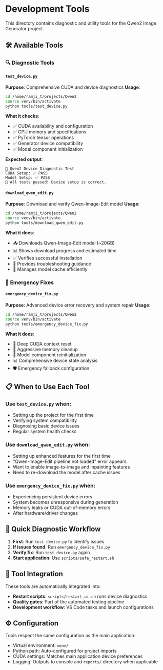 # Development Tools

This directory contains diagnostic and utility tools for the Qwen2 Image Generator project.

## 🛠️ **Available Tools**

### 🔍 **Diagnostic Tools**

#### `test_device.py`
**Purpose**: Comprehensive CUDA and device diagnostics
**Usage**: 
```bash
cd /home/ramji_t/projects/Qwen2
source venv/bin/activate
python tools/test_device.py
```

**What it checks**:
- ✅ CUDA availability and configuration
- ✅ GPU memory and specifications  
- ✅ PyTorch tensor operations
- ✅ Generator device compatibility
- ✅ Model component initialization

**Expected output**:
```
🚀 Qwen2 Device Diagnostic Test
CUDA Setup: ✅ PASS
Model Setup: ✅ PASS
🎉 All tests passed! Device setup is correct.
```

#### `download_qwen_edit.py`
**Purpose**: Download and verify Qwen-Image-Edit model
**Usage**:
```bash
cd /home/ramji_t/projects/Qwen2
source venv/bin/activate
python tools/download_qwen_edit.py
```

**What it does**:
- 📥 Downloads Qwen-Image-Edit model (~20GB)
- 📊 Shows download progress and estimated time
- ✅ Verifies successful installation
- 🔧 Provides troubleshooting guidance
- 💾 Manages model cache efficiently

### 🚨 **Emergency Fixes**

#### `emergency_device_fix.py`
**Purpose**: Advanced device error recovery and system repair
**Usage**:
```bash
cd /home/ramji_t/projects/Qwen2
source venv/bin/activate
python tools/emergency_device_fix.py
```

**What it does**:
- 🔧 Deep CUDA context reset
- 🧹 Aggressive memory cleanup
- 🔄 Model component reinitialization
- 📊 Comprehensive device state analysis
- 🛡️ Emergency fallback configuration

## 📋 **When to Use Each Tool**

### Use `test_device.py` when:
- Setting up the project for the first time
- Verifying system compatibility
- Diagnosing basic device issues
- Regular system health checks

### Use `download_qwen_edit.py` when:
- Setting up enhanced features for the first time
- "Qwen-Image-Edit pipeline not loaded" error appears
- Want to enable image-to-image and inpainting features
- Need to re-download the model after cache issues

### Use `emergency_device_fix.py` when:
- Experiencing persistent device errors
- System becomes unresponsive during generation
- Memory leaks or CUDA out-of-memory errors
- After hardware/driver changes

## 🏃 **Quick Diagnostic Workflow**

1. **First**: Run `test_device.py` to identify issues
2. **If issues found**: Run `emergency_device_fix.py`
3. **Verify fix**: Run `test_device.py` again
4. **Start application**: Use `scripts/safe_restart.sh`

## 📝 **Tool Integration**

These tools are automatically integrated into:
- **Restart scripts**: `scripts/restart_ui.sh` runs device diagnostics
- **Quality gates**: Part of the automated testing pipeline
- **Development workflow**: VS Code tasks and launch configurations

## ⚙️ **Configuration**

Tools respect the same configuration as the main application:
- Virtual environment: `venv/`
- Python path: Auto-configured for project imports
- CUDA settings: Matches main application device preferences
- Logging: Outputs to console and `reports/` directory when applicable